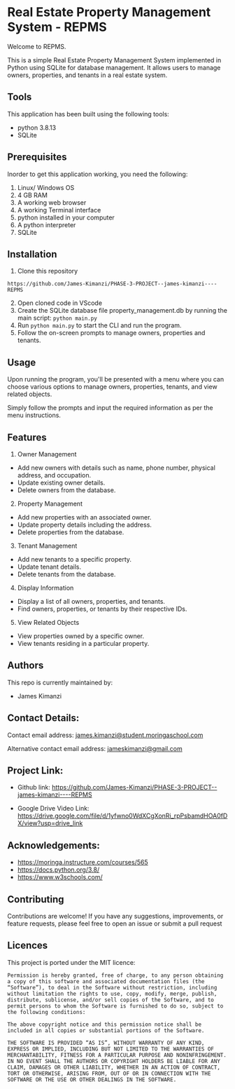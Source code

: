 # Real Estate Property Management System - REPMS

Welcome to REPMS.

This is a simple Real Estate Property Management System implemented in Python using SQLite for database management. It allows users to manage owners, properties, and tenants in a real estate system.

## Tools
This application has been built using the following tools:

- python 3.8.13
- SQLite

## Prerequisites
Inorder to get this application working, you need the following:

1. Linux/ Windows OS
2. 4 GB RAM
3. A working web browser
4. A working Terminal interface
5. python installed in your computer
6. A python interpreter
7. SQLite

## Installation
1. Clone this repository
```
https://github.com/James-Kimanzi/PHASE-3-PROJECT--james-kimanzi----REPMS

```
2. Open cloned code in VScode
3. Create the SQLite database file property_management.db by running the main script: `python main.py`
4. Run `python main.py` to start the CLI and run the program.
5. Follow the on-screen prompts to manage owners, properties and tenants.

## Usage
Upon running the program, you'll be presented with a menu where you can choose various options to manage owners, properties, tenants, and view related objects. 

Simply follow the prompts and input the required information as per the menu instructions.

## Features
1. Owner Management

- Add new owners with details such as name, phone number, physical address, and occupation.
- Update existing owner details.
- Delete owners from the database.

2. Property Management

- Add new properties with an associated owner.
- Update property details including the address.
- Delete properties from the database.

3. Tenant Management

- Add new tenants to a specific property.
- Update tenant details.
- Delete tenants from the database.

4. Display Information

- Display a list of all owners, properties, and tenants.
- Find owners, properties, or tenants by their respective IDs.

5. View Related Objects

- View properties owned by a specific owner.
- View tenants residing in a particular property.

## Authors
This repo is currently maintained by:
- James Kimanzi

## Contact Details:
Contact email address: james.kimanzi@student.moringaschool.com

Alternative contact email address: jameskimanzi@gmail.com

## Project Link: 
- Github link: 
https://github.com/James-Kimanzi/PHASE-3-PROJECT--james-kimanzi----REPMS

- Google Drive Video Link:
https://drive.google.com/file/d/1yfwno0WdXCgXonRi_rpPsbamdHOA0fDX/view?usp=drive_link

## Acknowledgements:
 - https://moringa.instructure.com/courses/565
 - https://docs.python.org/3.8/
 - https://www.w3schools.com/

## Contributing

Contributions are welcome! If you have any suggestions, improvements, or feature requests, please feel free to open an issue or submit a pull request


 ## Licences
This project is ported under the MIT licence:

```
Permission is hereby granted, free of charge, to any person obtaining a copy of this software and associated documentation files (the “Software”), to deal in the Software without restriction, including without limitation the rights to use, copy, modify, merge, publish, distribute, sublicense, and/or sell copies of the Software, and to permit persons to whom the Software is furnished to do so, subject to the following conditions:

The above copyright notice and this permission notice shall be included in all copies or substantial portions of the Software.

THE SOFTWARE IS PROVIDED “AS IS”, WITHOUT WARRANTY OF ANY KIND, EXPRESS OR IMPLIED, INCLUDING BUT NOT LIMITED TO THE WARRANTIES OF MERCHANTABILITY, FITNESS FOR A PARTICULAR PURPOSE AND NONINFRINGEMENT. IN NO EVENT SHALL THE AUTHORS OR COPYRIGHT HOLDERS BE LIABLE FOR ANY CLAIM, DAMAGES OR OTHER LIABILITY, WHETHER IN AN ACTION OF CONTRACT, TORT OR OTHERWISE, ARISING FROM, OUT OF OR IN CONNECTION WITH THE SOFTWARE OR THE USE OR OTHER DEALINGS IN THE SOFTWARE.
```

